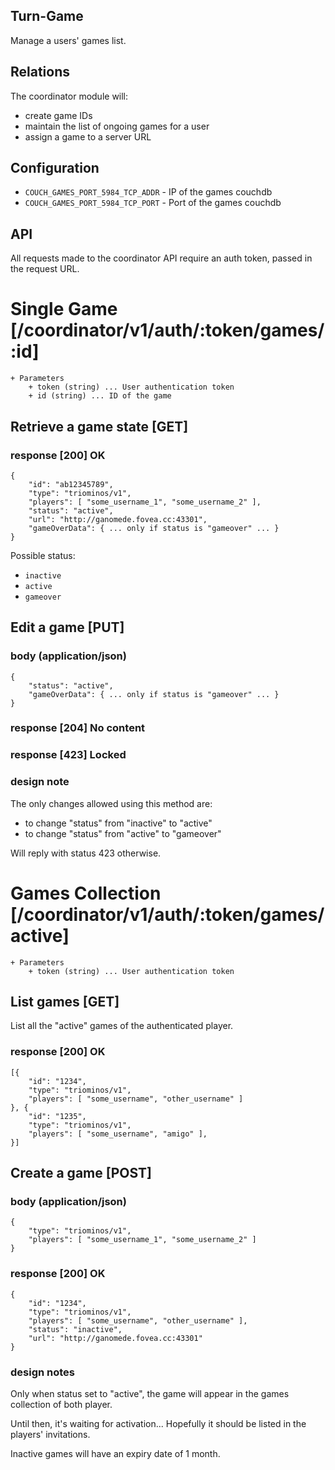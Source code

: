 Turn-Game
---------

Manage a users' games list.

Relations
---------

The coordinator module will:
 * create game IDs
 * maintain the list of ongoing games for a user
 * assign a game to a server URL

Configuration
-------------

 * `COUCH_GAMES_PORT_5984_TCP_ADDR` - IP of the games couchdb
 * `COUCH_GAMES_PORT_5984_TCP_PORT` - Port of the games couchdb

API
---

All requests made to the coordinator API require an auth token, passed in the request URL.

# Single Game [/coordinator/v1/auth/:token/games/:id]

    + Parameters
        + token (string) ... User authentication token
        + id (string) ... ID of the game

## Retrieve a game state [GET]

### response [200] OK

    {
        "id": "ab12345789",
        "type": "triominos/v1",
        "players": [ "some_username_1", "some_username_2" ],
        "status": "active",
        "url": "http://ganomede.fovea.cc:43301",
        "gameOverData": { ... only if status is "gameover" ... }
    }

Possible status:

 * `inactive`
 * `active`
 * `gameover`

## Edit a game [PUT]

### body (application/json)

    {
        "status": "active",
        "gameOverData": { ... only if status is "gameover" ... }
    }

### response [204] No content

### response [423] Locked

### design note

The only changes allowed using this method are:
 - to change "status" from "inactive" to "active"
 - to change "status" from "active" to "gameover"

Will reply with status 423 otherwise.

# Games Collection [/coordinator/v1/auth/:token/games/active]

    + Parameters
        + token (string) ... User authentication token

## List games [GET]

List all the "active" games of the authenticated player.

### response [200] OK

    [{
        "id": "1234",
        "type": "triominos/v1",
        "players": [ "some_username", "other_username" ]
    }, {
        "id": "1235",
        "type": "triominos/v1",
        "players": [ "some_username", "amigo" ],
    }]

## Create a game [POST]

### body (application/json)

    {
        "type": "triominos/v1",
        "players": [ "some_username_1", "some_username_2" ]
    }

### response [200] OK

    {
        "id": "1234",
        "type": "triominos/v1",
        "players": [ "some_username", "other_username" ],
        "status": "inactive",
        "url": "http://ganomede.fovea.cc:43301"
    }

### design notes

Only when status set to "active", the game will appear in the games collection of both player.

Until then, it's waiting for activation... Hopefully it should be listed in the players' invitations.

Inactive games will have an expiry date of 1 month.

